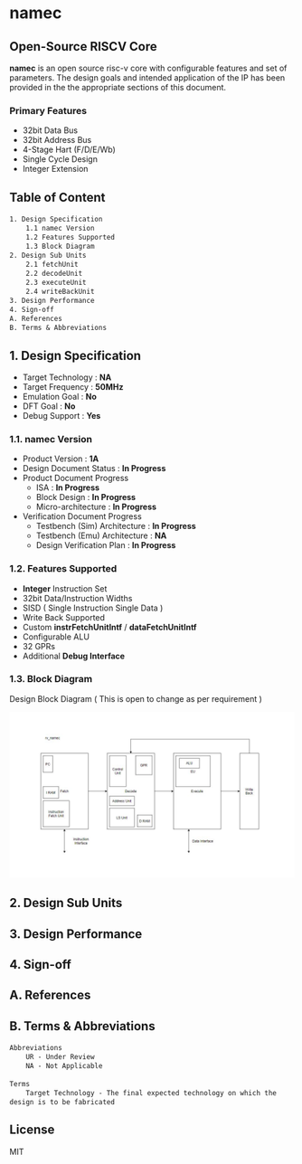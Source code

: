 # namec
## Open-Source RISCV Core

**namec** is an open source risc-v core with configurable features and set of parameters. The design goals and intended application of the IP has been provided in the the appropriate sections of this document.
### Primary Features
- 32bit Data Bus
- 32bit Address Bus
- 4-Stage Hart (F/D/E/Wb)
- Single Cycle Design
- Integer Extension

## Table of Content
```
1. Design Specification
    1.1 namec Version
    1.2 Features Supported
    1.3 Block Diagram
2. Design Sub Units
    2.1 fetchUnit
    2.2 decodeUnit
    2.3 executeUnit
    2.4 writeBackUnit
3. Design Performance
4. Sign-off
A. References
B. Terms & Abbreviations
```
## 1. Design Specification

- Target Technology : **NA**
- Target Frequency : **50MHz**
- Emulation Goal : **No**
- DFT Goal : **No**
- Debug Support : **Yes**

### 1.1. namec Version

- Product Version : **1A**
- Design Document Status : **In Progress**
- Product Document Progress
    - ISA : **In Progress**
    - Block Design : **In Progress**
    - Micro-architecture : **In Progress**
- Verification Document Progress
    - Testbench (Sim) Architecture : **In Progress**
    - Testbench (Emu) Architecture : **NA**
    - Design Verification Plan : **In Progress**

### 1.2. Features Supported

- **Integer** Instruction Set
- 32bit Data/Instruction Widths
- SISD ( Single Instruction Single Data )
- Write Back Supported
- Custom **instrFetchUnitIntf** / **dataFetchUnitIntf**
- Configurable ALU
- 32 GPRs
- Additional **Debug Interface**

### 1.3. Block Diagram

Design Block Diagram ( This is open to change as per requirement )

![namec Block Diagram]( namec_block_diagram.jpg "namec hart" )

## 2. Design Sub Units

## 3. Design Performance

## 4. Sign-off

## A. References

## B. Terms & Abbreviations

```
Abbreviations
    UR - Under Review
    NA - Not Applicable
    
Terms
    Target Technology - The final expected technology on which the design is to be fabricated
```

## License

MIT
